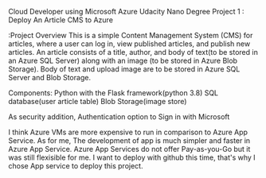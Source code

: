 Cloud Developer using Microsoft Azure
Udacity Nano Degree Project 1 : Deploy An Article CMS to Azure

:Project Overview
This is a simple Content Management System (CMS) for articles, where a user can log in, view published articles, and publish new articles. 
An article consists of a title, author, and body of text(to be stored in an Azure SQL Server) along with an image (to be stored in Azure Blob Storage).
Body of text and upload image are to be stored in Azure SQL Server and Blob Storage.

Components:
Python with the Flask framework(python 3.8)
SQL database(user article table)
Blob Storage(image store)

As security addition, Authentication option to Sign in with Microsoft

I think Azure VMs are more expensive to run in comparison to Azure App Service.
As for me, The development of app is much simpler and faster in Azure App Service.
Azure App Services do not offer Pay-as-you-Go but it was still flexisible for me.
I want to deploy with github this time, that's why I chose App service to deploy this project.